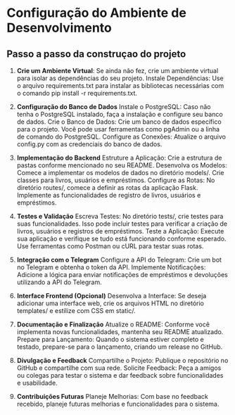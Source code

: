 # Configuração do Ambiente de Desenvolvimento
## Passo a passo da construçao do projeto

1. **Crie um Ambiente Virtual**: Se ainda não fez, crie um ambiente virtual para isolar as dependências do seu projeto.
Instale Dependências: Use o arquivo requirements.txt para instalar as bibliotecas necessárias com o comando pip install -r requirements.txt.

2. **Configuração do Banco de Dados**
Instale o PostgreSQL: Caso não tenha o PostgreSQL instalado, faça a instalação e configure seu banco de dados.
Crie o Banco de Dados: Crie um banco de dados específico para o projeto. Você pode usar ferramentas como pgAdmin ou a linha de comando do PostgreSQL.
Configure as Conexões: Atualize o arquivo config.py com as credenciais do banco de dados.

3. **Implementação do Backend**
Estruture a Aplicação: Crie a estrutura de pastas conforme mencionado no seu README.
Desenvolva os Modelos: Comece a implementar os modelos de dados no diretório models/. Crie classes para livros, usuários e empréstimos.
Configure as Rotas: No diretório routes/, comece a definir as rotas da aplicação Flask. Implemente as funcionalidades de registro de livros, usuários e empréstimos.

4. **Testes e Validação**
Escreva Testes: No diretório tests/, crie testes para suas funcionalidades. Isso pode incluir testes para verificar a criação de livros, usuários e registros de empréstimos.
Teste a Aplicação: Execute sua aplicação e verifique se tudo está funcionando conforme esperado. Use ferramentas como Postman ou cURL para testar suas rotas.

5. **Integração com o Telegram**
Configure a API do Telegram: Crie um bot no Telegram e obtenha o token da API.
Implemente Notificações: Adicione a lógica para enviar notificações de empréstimos e devoluções utilizando a API do Telegram.

6. **Interface Frontend (Opcional)**
Desenvolva a Interface: Se deseja adicionar uma interface web, crie os arquivos HTML no diretório templates/ e estilize com CSS em static/.

7. **Documentação e Finalização**
Atualize o README: Conforme você implementa novas funcionalidades, mantenha seu README atualizado.
Prepare para Lançamento: Quando o sistema estiver completo e testado, prepare-se para o lançamento, criando um release no GitHub.

8. **Divulgação e Feedback**
Compartilhe o Projeto: Publique o repositório no GitHub e compartilhe com sua rede.
Solicite Feedback: Peça a amigos ou colegas para testar o sistema e dar feedback sobre funcionalidades e usabilidade.

9. **Contribuições Futuras**
Planeje Melhorias: Com base no feedback recebido, planeje futuras melhorias e funcionalidades para o sistema.